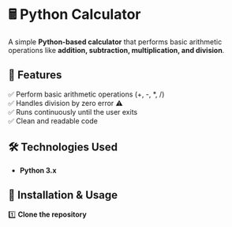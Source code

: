 # 🖩 Python Calculator  

A simple **Python-based calculator** that performs basic arithmetic operations like **addition, subtraction, multiplication, and division**.  

## 🚀 Features  
✅ Perform basic arithmetic operations (+, -, *, /)  
✅ Handles division by zero error ⚠️  
✅ Runs continuously until the user exits  
✅ Clean and readable code  

## 🛠️ Technologies Used  
- **Python 3.x**  

## 🔧 Installation & Usage  

1️⃣ **Clone the repository**  
```bash

